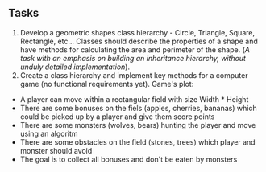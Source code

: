 ## Tasks  
1. Develop a geometric shapes class hierarchy - Circle, Triangle, Square, Rectangle, etc...  Classes should describe the properties of a shape and have methods for calculating the area and perimeter of the shape. (*A task with an emphasis on building an inheritance hierarchy, without unduly detailed implementation*).
2. Create a class hierarchy and implement key methods for a computer game (no functional requirements yet). Game's plot:
- A player can move within a rectangular field with size Width * Height
- There are some bonuses on the fiels (apples, cherries, bananas) which could be picked up by a player and give them score points
- There are some monsters (wolves, bears) hunting the player and move using an algoritm
- There are some obstacles on the field (stones, trees) which player and monster should avoid
- The goal is to collect all bonuses and don't be eaten by monsters
